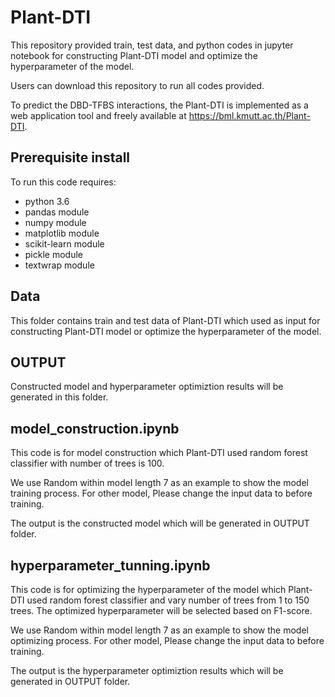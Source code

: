 # Plant-DTI

This repository provided train, test data, and python codes in jupyter notebook for constructing Plant-DTI model and optimize the hyperparameter of the model.

Users can download this repository to run all codes provided.

To predict the DBD-TFBS interactions, the Plant-DTI is implemented as a web application tool and freely available at https://bml.kmutt.ac.th/Plant-DTI.

## Prerequisite install
To run this code requires:

- python 3.6
- pandas module
- numpy module
- matplotlib module
- scikit-learn module
- pickle module
- textwrap module

## Data
This folder contains train and test data of Plant-DTI which used as input for constructing Plant-DTI model or optimize the hyperparameter of the model.

## OUTPUT
Constructed model and hyperparameter optimiztion results will be generated in this folder. 

## model_construction.ipynb
This code is for model construction which Plant-DTI used random forest classifier with number of trees is 100.

We use Random within model length 7 as an example to show the model training process. For other model, Please change the input data to before training.

The output is the constructed model which will be generated in OUTPUT folder.

## hyperparameter_tunning.ipynb
This code is for optimizing the hyperparameter of the model which Plant-DTI used random forest classifier and vary number of trees from 1 to 150 trees. The optimized hyperparameter will be selected based on F1-score.

We use Random within model length 7 as an example to show the model optimizing process. For other model, Please change the input data to before training.

The output is the hyperparameter optimiztion results which will be generated in OUTPUT folder.
